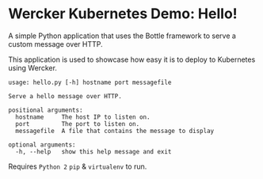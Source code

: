 # Wercker Kubernetes Demo: Hello!

A simple Python application that uses the Bottle framework to serve a custom
message over HTTP.

This application is used to showcase how easy it is to deploy to Kubernetes
using Wercker.

```
usage: hello.py [-h] hostname port messagefile

Serve a hello message over HTTP.

positional arguments:
  hostname     The host IP to listen on.
  port         The port to listen on.
  messagefile  A file that contains the message to display

optional arguments:
  -h, --help   show this help message and exit
```

Requires `Python 2` `pip` & `virtualenv` to run.
